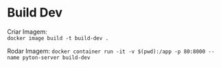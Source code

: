 # Build Dev

Criar Imagem:   
```docker image build -t build-dev .```

Rodar Imagem:
```docker container run -it -v $(pwd):/app -p 80:8000 --name pyton-server build-dev```
